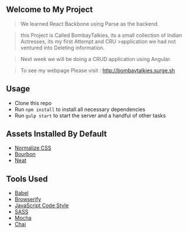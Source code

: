 ## Welcome to My Project

> We learned React Backbone using Parse as the backend.

>this Project is Called BombayTalkies, its a small collection of Indian Actresses, its my first Attempt and CRU >application we had not ventured into Deleting information.

>Next week we will be doing a CRUD application using Angular.

> To see my webpage Please visit : http://bombaytalkies.surge.sh


## Usage

- Clone this repo
- Run `npm install` to install all necessary dependencies
- Run `gulp start` to start the server and a handful of other tasks


## Assets Installed By Default

- [Normalize CSS](https://necolas.github.io/normalize.css/)
- [Bourbon](http://bourbon.io/)
- [Neat](http://neat.bourbon.io/)


## Tools Used

- [Babel](https://babeljs.io/)
- [Browserify](http://browserify.org/)
- [JavaScript Code Style](http://jscs.info/)
- [SASS](http://sass-lang.com/)
- [Mocha](https://mochajs.org/)
- [Chai](http://chaijs.com/)
